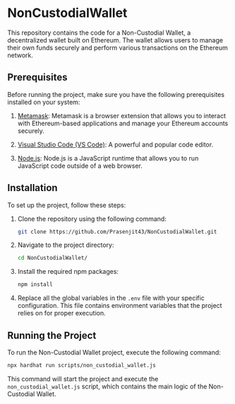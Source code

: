 # NonCustodialWallet

This repository contains the code for a Non-Custodial Wallet, a decentralized wallet built on Ethereum. The wallet allows users to manage their own funds securely and perform various transactions on the Ethereum network.

## Prerequisites

Before running the project, make sure you have the following prerequisites installed on your system:

1. [Metamask](https://metamask.io/): Metamask is a browser extension that allows you to interact with Ethereum-based applications and manage your Ethereum accounts securely.

2. [Visual Studio Code (VS Code)](https://code.visualstudio.com/): A powerful and popular code editor.

3. [Node.js](https://nodejs.org/): Node.js is a JavaScript runtime that allows you to run JavaScript code outside of a web browser.

## Installation

To set up the project, follow these steps:

1. Clone the repository using the following command:

   ```bash
   git clone https://github.com/Prasenjit43/NonCustodialWallet.git
   ```

2. Navigate to the project directory:

   ```bash
   cd NonCustodialWallet/
   ```

3. Install the required npm packages:

   ```bash
   npm install
   ```

4. Replace all the global variables in the `.env` file with your specific configuration. This file contains environment variables that the project relies on for proper execution.

## Running the Project

To run the Non-Custodial Wallet project, execute the following command:

```bash
npx hardhat run scripts/non_custodial_wallet.js
```

This command will start the project and execute the `non_custodial_wallet.js` script, which contains the main logic of the Non-Custodial Wallet.
